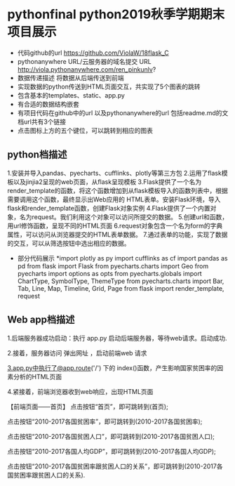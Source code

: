 # pythonfinal python2019秋季学期期末项目展示
* 代码github的url  https://github.com/ViolaW/18flask_C
* pythonanywhere URL/云服务器的域名提交 URL http://viola.pythonanywhere.com/ren_pinkunlv?
* 数据传递描述 将数据从后端传送到前端
* 实现数据的python传送到HTML页面交互，共实现了5个图表的跳转
* 包含基本的templates、static、app.py
* 有合适的数据结构嵌套
* 有项目代码在github中的url 以及pythonanywhere的url 包括readme.md的文档url共有3个链接
* 点击图标上方的五个键位，可以跳转到相应的图表
## python档描述
1.安装并导入pandas、pyecharts、cufflinks、plotly等第三方包
2.运用了flask模板以及jinjia2呈现的web页面，从flask呈现模板
3.Flask提供了一个名为render_template的函数，将这个函数增加到从flask模板导入的函数列表中，根据需要调用这个函数，最终显示出Web应用的 HTML表单。安装Flask环境，导入flask和render_template函数，创建Flask对象实例
4.Flask提供了一个内置对象，名为request。我们利用这个对象可以访问所提交的数据。
5.创建url和函数，用url修饰函数，呈现不同的HTML页面
6.request对象包含一个名为form的字典属性，可以访问从浏览器提交的HTML表单数据。
7.通过表单的功能，实现了数据的交互，可以从筛选按钮中选出相应的数据。
* 部分代码展示
*import plotly as py
import cufflinks as cf
import pandas as pd
from flask import Flask
from pyecharts.charts import Geo
from pyecharts import options as opts
from pyecharts.globals import ChartType, SymbolType, ThemeType
from pyecharts.charts import Bar, Tab, Line, Map, Timeline, Grid, Page
from flask import render_template, request

## Web app档描述
1.后端服务器成功启动：执行 app.py 启动后端服务器，等待web请求。启动成功.

2.接着，服务器访问 弹出网址 ，启动前端web 请求

3.app.py中执行了@app.route('/') 下的 index()函数，产生影响国家贫困率的因素分析的HTML页面

4.紧接着，前端浏览器收到web响应，出现HTML页面

【前端页面——首页】
点击按钮“首页”，即可跳转到(首页);

点击按钮“2010-2017各国贫困率”，即可跳转到(2010-2017各国贫困率);

点击按钮“2010-2017各国贫困人口”，即可跳转到(2010-2017各国贫困人口);

点击按钮“2010-2017各国人均GDP”，即可跳转到(2010-2017各国人均GDP);

点击按钮“2010-2017各国贫困率跟贫困人口的关系”，即可跳转到(2010-2017各国贫困率跟贫困人口的关系).





